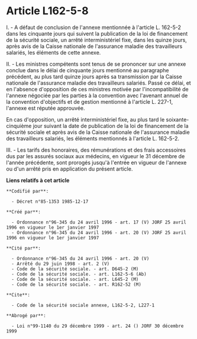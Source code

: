 # Article L162-5-8

I. - A défaut de conclusion de l'annexe mentionnée à l'article L. 162-5-2 dans les cinquante jours qui suivent la publication
de la loi de financement de la sécurité sociale, un arrêté interministériel fixe, dans les quinze jours, après avis de la
Caisse nationale de l'assurance maladie des travailleurs salariés, les éléments de cette annexe.

II. - Les ministres compétents sont tenus de se prononcer sur une annexe conclue dans le délai de cinquante jours mentionné
au paragraphe précédent, au plus tard quinze jours après sa transmission par la Caisse nationale de l'assurance maladie des
travailleurs salariés. Passé ce délai, et en l'absence d'opposition de ces ministres motivée par l'incompatibilité de
l'annexe négociée par les parties à la convention avec l'avenant annuel de la convention d'objectifs et de gestion mentionné
à l'article L. 227-1, l'annexe est réputée approuvée.

En cas d'opposition, un arrêté interministériel fixe, au plus tard le soixante-cinquième jour suivant la date de publication
de la loi de financement de la sécurité sociale et après avis de la Caisse nationale de l'assurance maladie des travailleurs
salariés, les éléments mentionnés à l'article L. 162-5-2.

III. - Les tarifs des honoraires, des rémunérations et des frais accessoires dus par les assurés sociaux aux médecins, en
vigueur le 31 décembre de l'année précédente, sont prorogés jusqu'à l'entrée en vigueur de l'annexe ou d'un arrêté pris en
application du présent article.

**Liens relatifs à cet article**

	**Codifié par**:

	  - Décret n°85-1353 1985-12-17

	**Créé par**:

	  - Ordonnance n°96-345 du 24 avril 1996 - art. 17 (V) JORF 25 avril 1996 en vigueur le 1er janvier 1997
	  - Ordonnance n°96-345 du 24 avril 1996 - art. 20 (V) JORF 25 avril 1996 en vigueur le 1er janvier 1997

	**Cité par**:

	  - Ordonnance n°96-345 du 24 avril 1996 - art. 20 (V)
	  - Arrêté du 29 juin 1998 - art. 2 (V)
	  - Code de la sécurité sociale. - art. D645-2 (M)
	  - Code de la sécurité sociale. - art. L162-5-6 (Ab)
	  - Code de la sécurité sociale. - art. L645-2 (M)
	  - Code de la sécurité sociale. - art. R162-52 (M)

	**Cite**:

	  - Code de la sécurité sociale annexe, L162-5-2, L227-1

	**Abrogé par**:

	  - Loi n°99-1140 du 29 décembre 1999 - art. 24 () JORF 30 décembre 1999
